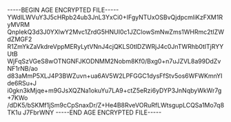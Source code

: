 -----BEGIN AGE ENCRYPTED FILE-----
YWdlLWVuY3J5cHRpb24ub3JnL3YxCi0+IFgyNTUxOSBvQjdpcmliKzFXM1RyMVRM
QnplekQ3d3J0YXlwY2Mvc1ZrdG5HNUI0c1JZClowSmNwZms1WHRmc2tIZWdZMGF2
R1ZmYkZaVkdreVppMERyLytVNnJ4cjQKLS0tIDZWRjJ4c0JnTWRhb0tlTjRYYUtB
WjFqSzVGeS8wOTNGNFJKODNMM2Nobm8Kf0/Bxg0+n7uJZVL8a99DdZvNF1rNB/ao
d83aMmP5XLJ4P3BWZuvn+ua6AV5W2LPFGGC1dysFfStv5os6WFWKmnYIde6RSu+J
i0gkn3kMjqe+m9GJsXQZNa1okuYu7LA9+ctZ5eRzi6yDYP3JnNqbyWkWr7g+7KWo
/dDK5/bSKMf1jSm9cCpSnaxDr/Z+He4B8RveVORuRfLWtsgupLCQSa1Mo7q8TK1u
J7FbrWNY
-----END AGE ENCRYPTED FILE-----
